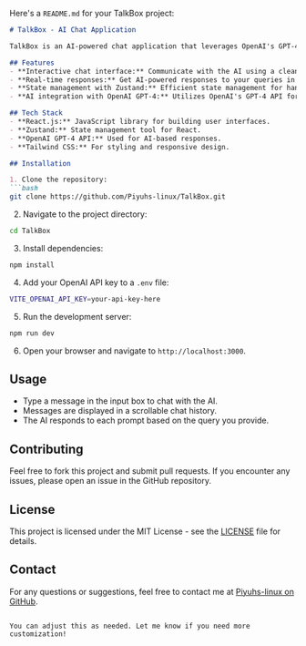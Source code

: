 Here's a `README.md` for your TalkBox project:

```markdown
# TalkBox - AI Chat Application

TalkBox is an AI-powered chat application that leverages OpenAI's GPT-4 to provide interactive and responsive conversations. The app is built using React and Zustand for state management, creating a seamless and dynamic user experience.

## Features
- **Interactive chat interface:** Communicate with the AI using a clean and responsive UI.
- **Real-time responses:** Get AI-powered responses to your queries in real-time.
- **State management with Zustand:** Efficient state management for handling messages and API calls.
- **AI integration with OpenAI GPT-4:** Utilizes OpenAI's GPT-4 API for generating text-based responses.

## Tech Stack
- **React.js:** JavaScript library for building user interfaces.
- **Zustand:** State management tool for React.
- **OpenAI GPT-4 API:** Used for AI-based responses.
- **Tailwind CSS:** For styling and responsive design.

## Installation

1. Clone the repository:
```bash
git clone https://github.com/Piyuhs-linux/TalkBox.git
```

2. Navigate to the project directory:
```bash
cd TalkBox
```

3. Install dependencies:
```bash
npm install
```

4. Add your OpenAI API key to a `.env` file:
```bash
VITE_OPENAI_API_KEY=your-api-key-here
```

5. Run the development server:
```bash
npm run dev
```

6. Open your browser and navigate to `http://localhost:3000`.

## Usage

- Type a message in the input box to chat with the AI.
- Messages are displayed in a scrollable chat history.
- The AI responds to each prompt based on the query you provide.

## Contributing

Feel free to fork this project and submit pull requests. If you encounter any issues, please open an issue in the GitHub repository.

## License

This project is licensed under the MIT License - see the [LICENSE](LICENSE) file for details.

## Contact

For any questions or suggestions, feel free to contact me at [Piyuhs-linux on GitHub](https://github.com/Piyuhs-linux).
```

You can adjust this as needed. Let me know if you need more customization!